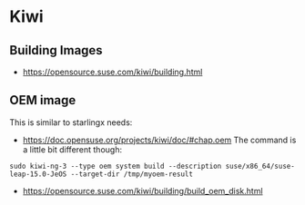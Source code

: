# Kiwi

## Building Images
* https://opensource.suse.com/kiwi/building.html

## OEM image
This is similar to starlingx needs:
* https://doc.opensuse.org/projects/kiwi/doc/#chap.oem
The command is a little bit different though:
```
sudo kiwi-ng-3 --type oem system build --description suse/x86_64/suse-leap-15.0-JeOS --target-dir /tmp/myoem-result
```
* https://opensource.suse.com/kiwi/building/build_oem_disk.html



